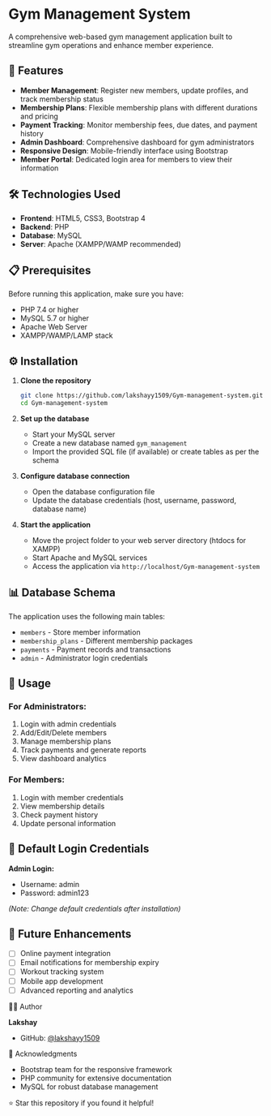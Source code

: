 # Gym Management System

A comprehensive web-based gym management application built to streamline gym operations and enhance member experience.

## 🚀 Features

- **Member Management**: Register new members, update profiles, and track membership status
- **Membership Plans**: Flexible membership plans with different durations and pricing
- **Payment Tracking**: Monitor membership fees, due dates, and payment history
- **Admin Dashboard**: Comprehensive dashboard for gym administrators
- **Responsive Design**: Mobile-friendly interface using Bootstrap
- **Member Portal**: Dedicated login area for members to view their information

## 🛠️ Technologies Used

- **Frontend**: HTML5, CSS3, Bootstrap 4
- **Backend**: PHP
- **Database**: MySQL
- **Server**: Apache (XAMPP/WAMP recommended)

## 📋 Prerequisites

Before running this application, make sure you have:

- PHP 7.4 or higher
- MySQL 5.7 or higher
- Apache Web Server
- XAMPP/WAMP/LAMP stack

## ⚙️ Installation

1. **Clone the repository**
   ```bash
   git clone https://github.com/lakshayy1509/Gym-management-system.git
   cd Gym-management-system
   ```

2. **Set up the database**
   - Start your MySQL server
   - Create a new database named `gym_management`
   - Import the provided SQL file (if available) or create tables as per the schema

3. **Configure database connection**
   - Open the database configuration file
   - Update the database credentials (host, username, password, database name)

4. **Start the application**
   - Move the project folder to your web server directory (htdocs for XAMPP)
   - Start Apache and MySQL services
   - Access the application via `http://localhost/Gym-management-system`

## 📊 Database Schema

The application uses the following main tables:
- `members` - Store member information
- `membership_plans` - Different membership packages
- `payments` - Payment records and transactions
- `admin` - Administrator login credentials

## 🎯 Usage

### For Administrators:
1. Login with admin credentials
2. Add/Edit/Delete members
3. Manage membership plans
4. Track payments and generate reports
5. View dashboard analytics

### For Members:
1. Login with member credentials
2. View membership details
3. Check payment history
4. Update personal information

## 🔐 Default Login Credentials

**Admin Login:**
- Username: admin
- Password: admin123

*(Note: Change default credentials after installation)*

## 📝 Future Enhancements

- [ ] Online payment integration
- [ ] Email notifications for membership expiry
- [ ] Workout tracking system
- [ ] Mobile app development
- [ ] Advanced reporting and analytics

 👨‍💻 Author

**Lakshay**
- GitHub: [@lakshayy1509](https://github.com/lakshayy1509)

🙏 Acknowledgments

- Bootstrap team for the responsive framework
- PHP community for extensive documentation
- MySQL for robust database management

⭐ Star this repository if you found it helpful!
